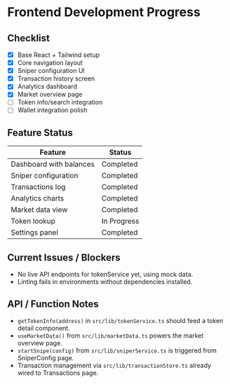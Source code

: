 # Frontend Development Progress

## Checklist

- [x] Base React + Tailwind setup
- [x] Core navigation layout
- [x] Sniper configuration UI
- [x] Transaction history screen
- [x] Analytics dashboard
- [x] Market overview page
- [ ] Token info/search integration
- [ ] Wallet integration polish

## Feature Status

| Feature | Status |
| --- | --- |
| Dashboard with balances | Completed |
| Sniper configuration | Completed |
| Transactions log | Completed |
| Analytics charts | Completed |
| Market data view | Completed |
| Token lookup | In Progress |
| Settings panel | Completed |

## Current Issues / Blockers

- No live API endpoints for tokenService yet, using mock data.
- Linting fails in environments without dependencies installed.

## API / Function Notes

- `getTokenInfo(address)` in `src/lib/tokenService.ts` should feed a token detail component.
- `useMarketData()` from `src/lib/marketData.ts` powers the market overview page.
- `startSnipe(config)` from `src/lib/sniperService.ts` is triggered from SniperConfig page.
- Transaction management via `src/lib/transactionStore.ts` already wired to Transactions page.

